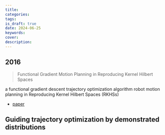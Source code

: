 ```yaml
---
title: 
categories: 
tags: 
is_draft: true
date: 2024-06-25
keywords: 
cover: 
description: 
---
```


## 2016 

> Functional Gradient Motion Planning in Reproducing Kernel Hilbert Spaces

a functional gradient descent trajectory optimization algorithm robot motion planning in Reproducing Kernel Hilbert Spaces (RKHSs)

- [paper](https://arxiv.org/abs/1601.03648)

## Guiding trajectory optimization by demonstrated distributions

